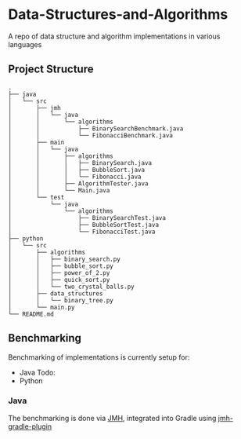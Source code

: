 # Data-Structures-and-Algorithms

A repo of data structure and algorithm implementations in various languages

## Project Structure

```shell
.
├── java
│   └── src
│       ├── jmh
│       │   └── java
│       │       └── algorithms
│       │           ├── BinarySearchBenchmark.java
│       │           └── FibonacciBenchmark.java
│       ├── main
│       │   └── java
│       │       ├── algorithms
│       │       │   ├── BinarySearch.java
│       │       │   ├── BubbleSort.java
│       │       │   └── Fibonacci.java
│       │       ├── AlgorithmTester.java
│       │       └── Main.java
│       └── test
│           └── java
│               └── algorithms
│                   ├── BinarySearchTest.java
│                   ├── BubbleSortTest.java
│                   └── FibonacciTest.java
├── python
│   └── src
│       ├── algorithms
│       │   ├── binary_search.py
│       │   ├── bubble_sort.py
│       │   ├── power_of_2.py
│       │   ├── quick_sort.py
│       │   └── two_crystal_balls.py
│       ├── data_structures
│       │   └── binary_tree.py
│       └── main.py
└── README.md
```

## Benchmarking

Benchmarking of implementations is currently setup for:

- Java
  Todo:
- Python

### Java

The benchmarking is done via [JMH](https://github.com/openjdk/jmh),
integrated into Gradle using [jmh-gradle-plugin](https://github.com/melix/jmh-gradle-plugin)
